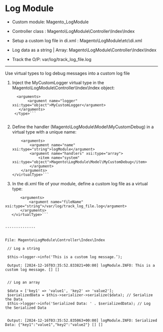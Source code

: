 # Log Module

 - Custom module: Magento_LogModule

 - Controller class : Magento\LogModule\Controller\Index\Index

 - Setup a custom log file in di.xml : Magento\LogModule\etc\di.xml

 - Log data as a string | Array: Magento\LogModule\Controller\Index\Index

 - Track the O/P: var/log/track_log_file.log


-------------- 


Use virtual types to log debug messages into a custom log file

1. Inject the MyCustomLogger virtual type in the Magento\LogModule\Controller\Index\Index object:
   
   ```<type name="Magento\LogModule\Controller\Index\Index">
     <arguments>
          <argument name="logger" xsi:type="object">MyCustomLogger</argument>
      </arguments>
    </type>```
 
2. Define the handler (Magento\LogModule\Model\MyCustomDebug) in a virtual type with a unique name:

    ```<virtualType name="MyCustomLogger" type="Magento\Framework\Logger\Monolog">
        <arguments>
            <argument name="name" xsi:type="string">logModule</argument>
            <argument name="handlers" xsi:type="array">
                <item name="system" xsi:type="object">Magento\LogModule\Model\MyCustomDebug</item>
            </argument>
        </arguments>
    </virtualType>```

3. In the di.xml file of your module, define a custom log file as a virtual type:

 ```<virtualType name="Magento\LogModule\Model\MyCustomDebug" type="Magento\Framework\Logger\Handler\Base">
        <arguments>
            <argument name="fileName" xsi:type="string">/var/log/track_log_file.log</argument>
        </arguments>
    </virtualType>```


--------------


File: Magento\LogModule\Controller\Index\Index

  // Log a string
 
  $this->logger->info('This is a custom log message.’);

  Output: [2024-12-16T03:35:52.833821+00:00] logModule.INFO: This is a custom log message. [] []


  // Log an array
 
  $data = ['key1' => 'value1', 'key2' => 'value2'];
  $serializedData = $this->serializer->serialize($data); // Serialize the Data
  $this->logger->info('Serialized Data: ' . $serializedData); // Log the Serialized Data


  Output: [2024-12-16T03:35:52.835063+00:00] logModule.INFO: Serialized Data: {"key1":"value1","key2":"value2"} [] []